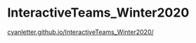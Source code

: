 # InteractiveTeams_Winter2020

[cyanletter.github.io/InteractiveTeams_Winter2020/](https://cyanletter.github.io/InteractiveTeams_Winter2020/)
